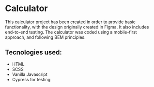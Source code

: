 # Calculator

This calculator project has been created in order to provide basic functionality, with the design originally created in Figma. It also includes end-to-end testing. The calculator was coded using a mobile-first approach, and following BEM principles.

## Tecnologies used:
- HTML
- SCSS
- Vanilla Javascript
- Cypress for testing
